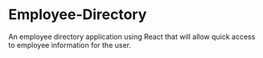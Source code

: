 # Employee-Directory
An employee directory application using React that will allow quick access to employee information for the user.

